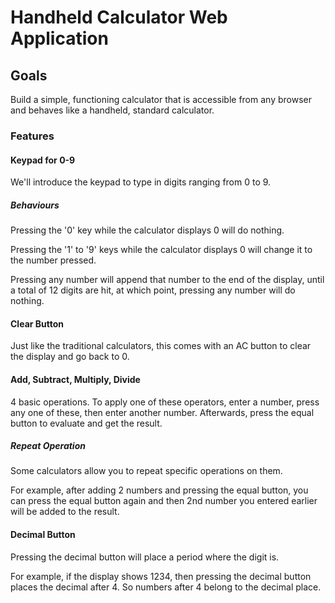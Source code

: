 # Handheld Calculator Web Application

## Goals

Build a simple, functioning calculator that is accessible
from any browser and behaves like a handheld, standard calculator.

### Features

#### Keypad for 0-9

We'll introduce the keypad to type in digits ranging from
0 to 9.

##### Behaviours

Pressing the '0' key while the calculator displays 0 will do nothing.

Pressing the '1' to '9' keys while the calculator displays 0 will change it to the number pressed.

Pressing any number will append that number to the end of the display, until a total of 12 digits are hit, at which point, pressing any number will do nothing.

#### Clear Button

Just like the traditional calculators, this comes with an AC button to clear the display and go back to 0.

#### Add, Subtract, Multiply, Divide

4 basic operations. To apply one of these operators, enter a number, press any one of these, then enter another number. Afterwards, press the equal button to evaluate and get the result.

##### Repeat Operation

Some calculators allow you to repeat specific operations on them.

For example, after adding 2 numbers and pressing the equal button, you can press the equal button again and then 2nd number you entered earlier will be added to the result.

#### Decimal Button

Pressing the decimal button will place a period where the digit is.

For example, if the display shows 1234, then pressing the decimal button places the decimal after 4. So numbers after 4 belong to the decimal place.
